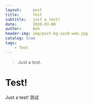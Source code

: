 ```yaml
---
layout:     post
title:      Test
subtitle:   just a test!
date:       2020-03-08
author:     Ash
header-img: img/post-bg-ios9-web.jpg
catalog: true
tags:
    - Test
---
```


>Just a test.

# Test!
Just a test!
测试
